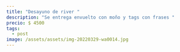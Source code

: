 ```yaml
---
title: "Desayuno de river "
description: "Se entrega envuelto con moño y tags con frases "
precio: $ 4500
tags:
  - post
image: /assets/assets/img-20220329-wa0014.jpg
---
```

